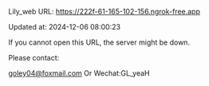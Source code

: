 Lily_web URL: https://222f-61-165-102-156.ngrok-free.app

Updated at: 2024-12-06 08:00:23

If you cannot open this URL, the server might be down.

Please contact: 

goley04@foxmail.com Or Wechat:GL_yeaH